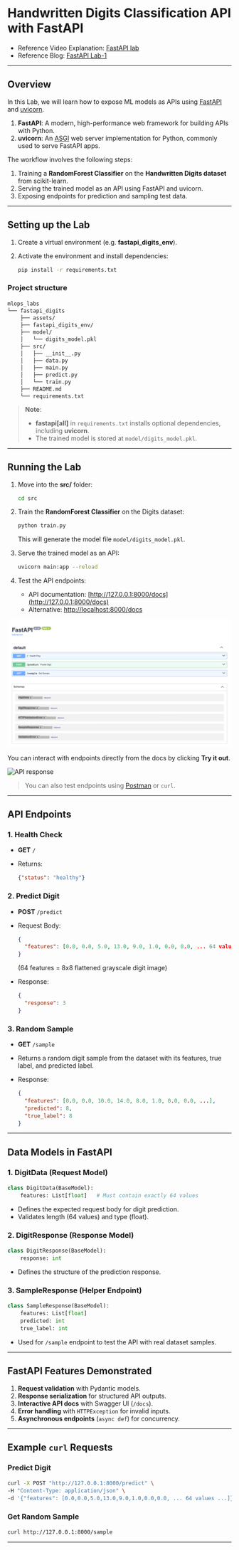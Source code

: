 # Handwritten Digits Classification API with FastAPI

* Reference Video Explanation: [FastAPI lab](https://www.youtube.com/watch?v=KReburHqRIQ&list=PLcS4TrUUc53LeKBIyXAaERFKBJ3dvc9GZ&index=4)
* Reference Blog: [FastAPI Lab-1](https://www.mlwithramin.com/blog/fastapi-lab1)

---

## Overview

In this Lab, we will learn how to expose ML models as APIs using [FastAPI](https://fastapi.tiangolo.com/) and [uvicorn](https://www.uvicorn.org/).

1. **FastAPI**: A modern, high-performance web framework for building APIs with Python.
2. **uvicorn**: An [ASGI](https://youtu.be/vKjCkeJGbNk) web server implementation for Python, commonly used to serve FastAPI apps.

The workflow involves the following steps:

1. Training a **RandomForest Classifier** on the **Handwritten Digits dataset** from scikit-learn.
2. Serving the trained model as an API using FastAPI and uvicorn.
3. Exposing endpoints for prediction and sampling test data.

---

## Setting up the Lab

1. Create a virtual environment (e.g. **fastapi\_digits\_env**).
2. Activate the environment and install dependencies:

   ```bash
   pip install -r requirements.txt
   ```

### Project structure

```
mlops_labs
└── fastapi_digits
    ├── assets/
    ├── fastapi_digits_env/
    ├── model/
    │   └── digits_model.pkl
    ├── src/
    │   ├── __init__.py
    │   ├── data.py
    │   ├── main.py
    │   ├── predict.py
    │   └── train.py
    ├── README.md
    └── requirements.txt
```

> **Note**:
>
> * **fastapi\[all]** in `requirements.txt` installs optional dependencies, including **uvicorn**.
> * The trained model is stored at `model/digits_model.pkl`.

---

## Running the Lab

1. Move into the **src/** folder:

   ```bash
   cd src
   ```

2. Train the **RandomForest Classifier** on the Digits dataset:

   ```bash
   python train.py
   ```

   This will generate the model file `model/digits_model.pkl`.

3. Serve the trained model as an API:

   ```bash
   uvicorn main:app --reload
   ```

4. Test the API endpoints:

   * API documentation: [http://127.0.0.1:8000/docs](http://127.0.0.1:8000/docs)
   * Alternative: [http://localhost:8000/docs](http://localhost:8000/docs)

![API page](assets/docs.png)

You can interact with endpoints directly from the docs by clicking **Try it out**.

![API response](assets/api_response.png)

> You can also test endpoints using [Postman](https://www.postman.com/) or `curl`.

---

## API Endpoints

### 1. Health Check

* **GET** `/`
* Returns:

  ```json
  {"status": "healthy"}
  ```

### 2. Predict Digit

* **POST** `/predict`

* Request Body:

  ```json
  {
    "features": [0.0, 0.0, 5.0, 13.0, 9.0, 1.0, 0.0, 0.0, ... 64 values ...]
  }
  ```

  (64 features = 8x8 flattened grayscale digit image)

* Response:

  ```json
  {
    "response": 3
  }
  ```

### 3. Random Sample

* **GET** `/sample`
* Returns a random digit sample from the dataset with its features, true label, and predicted label.
* Response:

  ```json
  {
    "features": [0.0, 0.0, 10.0, 14.0, 8.0, 1.0, 0.0, 0.0, ...],
    "predicted": 8,
    "true_label": 8
  }
  ```

---

## Data Models in FastAPI

### 1. DigitData (Request Model)

```python
class DigitData(BaseModel):
    features: List[float]   # Must contain exactly 64 values
```

* Defines the expected request body for digit prediction.
* Validates length (64 values) and type (float).

### 2. DigitResponse (Response Model)

```python
class DigitResponse(BaseModel):
    response: int
```

* Defines the structure of the prediction response.

### 3. SampleResponse (Helper Endpoint)

```python
class SampleResponse(BaseModel):
    features: List[float]
    predicted: int
    true_label: int
```

* Used for `/sample` endpoint to test the API with real dataset samples.

---

## FastAPI Features Demonstrated

1. **Request validation** with Pydantic models.
2. **Response serialization** for structured API outputs.
3. **Interactive API docs** with Swagger UI (`/docs`).
4. **Error handling** with `HTTPException` for invalid inputs.
5. **Asynchronous endpoints** (`async def`) for concurrency.

---

## Example `curl` Requests

### Predict Digit

```bash
curl -X POST "http://127.0.0.1:8000/predict" \
-H "Content-Type: application/json" \
-d '{"features": [0.0,0.0,5.0,13.0,9.0,1.0,0.0,0.0, ... 64 values ...]}'
```

### Get Random Sample

```bash
curl http://127.0.0.1:8000/sample
```

---
